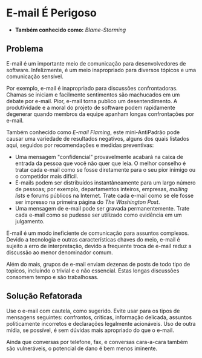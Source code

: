 # E-mail É Perigoso

* **Também conhecido como:** _Blame-Storming_

## Problema
E-mail é um importante meio de comunicação para desenvolvedores de software. Infelizmente, é um meio inapropriado para diversos tópicos e uma comunicação sensível.

Por exemplo, e-mail é inapropriado para discussões confrontadoras. Chamas se iniciam e facilmente sentimentos são machucados em um debate por e-mail. Pior, e-mail torna publico um desentendimento. A produtividade e a moral do projeto de software podem rapidamente degenerar quando membros da equipe apanham longas confrontações por e-mail.

Também conhecido como *E-mail Flaming*, este mini-AntiPadrão pode causar uma variedade de resultados negativos, alguns dos quais listados aqui, seguidos por recomendações e medidas preventivas:

 * Uma mensagem "confidencial" provavelmente acabará na caixa de entrada da pessoa que você não quer que leia. O melhor conselho é tratar cada e-mail como se fosse diretamente para o seu pior inimigo ou o competidor mais difícil. 
 * E-mails podem ser distribuídos instantâneamente para um largo número de pessoas; por exemplo, departamentos inteiros, empresas, _mailing lists_ e forums públicos na Internet. Trate cada e-mail como se ele fosse ser impresso na primeira página do _The Washington Post_.
 * Uma mensagem de e-mail pode ser gravada permanentemente. Trate cada e-mail como se pudesse ser utilizado como evidência em um julgamento.
 
E-mail é um modo ineficiente de comunicação para assuntos complexos. Devido a tecnologia e outras características chaves do meio, e-mail é sujeito a erro de interpretação, devido a frequente troca de e-mail reduz a discussão ao menor denominador comum.

Além do mais, grupos de e-mail enviam dezenas de posts de todo tipo de topicos, incluindo o trivial e o não essencial. Estas longas discussões consomem tempo e são trabalhosas.

## Solução Refatorada
Use o e-mail com cautela, como sugerido. Evite usar para os tipos de mensagens seguintes: confrontos, criticas, informação delicada, assuntos politicamente incorretos e declarações legalmente acionáveis. Uso de outra mídia, se possível, é sem dúvidas mais apropriado do que o e-mail.

Ainda que conversas por telefone, fax, e conversas cara-a-cara também são vulneráveis, o potencial de dano é bem menos iminente.
